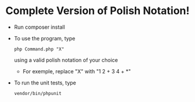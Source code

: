 <h1>Complete Version of Polish Notation!</h1>

* Run composer install
* To use the program, type
  ```
  php Command.php "X"
  ```
  
  using a valid polish notation of your choice
  - For exemple, replace "X" with "1 2 + 3 4 + *"
* To run the unit tests, type
  ```
  vendor/bin/phpunit
  ```
